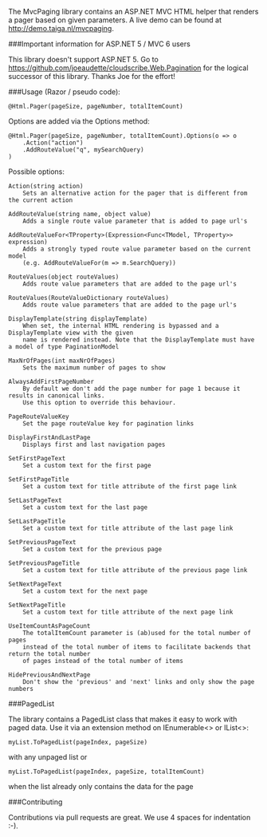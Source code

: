 The MvcPaging library contains an ASP.NET MVC HTML helper that renders a pager based on given parameters.
A live demo can be found at http://demo.taiga.nl/mvcpaging.

###Important information for ASP.NET 5 / MVC 6 users

This library doesn't support ASP.NET 5. Go to https://github.com/joeaudette/cloudscribe.Web.Pagination for the logical successor of this library. Thanks Joe for the effort!

###Usage (Razor / pseudo code): 
	
	@Html.Pager(pageSize, pageNumber, totalItemCount)

Options are added via the Options method:

	@Html.Pager(pageSize, pageNumber, totalItemCount).Options(o => o
		.Action("action")
		.AddRouteValue("q", mySearchQuery)
	)

Possible options:

	Action(string action)
		Sets an alternative action for the pager that is different from the current action

	AddRouteValue(string name, object value)
		Adds a single route value parameter that is added to page url's

	AddRouteValueFor<TProperty>(Expression<Func<TModel, TProperty>> expression)
		Adds a strongly typed route value parameter based on the current model
		(e.g. AddRouteValueFor(m => m.SearchQuery))

	RouteValues(object routeValues)
		Adds route value parameters that are added to the page url's

	RouteValues(RouteValueDictionary routeValues)
		Adds route value parameters that are added to the page url's

	DisplayTemplate(string displayTemplate)
		When set, the internal HTML rendering is bypassed and a DisplayTemplate view with the given
		name is rendered instead. Note that the DisplayTemplate must have a model of type PaginationModel

	MaxNrOfPages(int maxNrOfPages)
		Sets the maximum number of pages to show	
	
	AlwaysAddFirstPageNumber
		By default we don't add the page number for page 1 because it results in canonical links. 
		Use this option to override this behaviour.	

	PageRouteValueKey
		Set the page routeValue key for pagination links

	DisplayFirstAndLastPage
		Displays first and last navigation pages

	SetFirstPageText
		Set a custom text for the first page

	SetFirstPageTitle
		Set a custom text for title attribute of the first page link

	SetLastPageText
		Set a custom text for the last page

	SetLastPageTitle
		Set a custom text for title attribute of the last page link
		
	SetPreviousPageText
		Set a custom text for the previous page

	SetPreviousPageTitle
		Set a custom text for title attribute of the previous page link

	SetNextPageText
		Set a custom text for the next page

	SetNextPageTitle
		Set a custom text for title attribute of the next page link
		
	UseItemCountAsPageCount
		The totalItemCount parameter is (ab)used for the total number of pages
		instead of the total number of items to facilitate backends that return the total number
		of pages instead of the total number of items

	HidePreviousAndNextPage
		Don't show the 'previous' and 'next' links and only show the page numbers

###PagedList

The library contains a PagedList class that makes it easy to work with paged data. Use it via an 
extension method on IEnumerable<> or IList<>:

	myList.ToPagedList(pageIndex, pageSize)

with any unpaged list or 

	myList.ToPagedList(pageIndex, pageSize, totalItemCount)

when the list already only contains the data for the page

###Contributing

Contributions via pull requests are great. We use 4 spaces for indentation :-).
